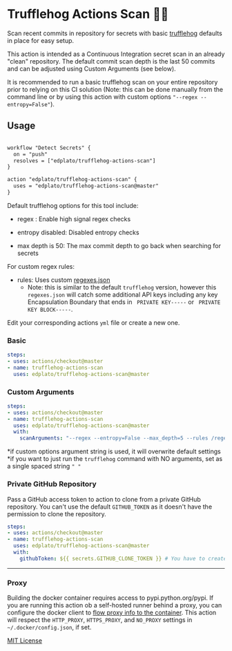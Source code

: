 
# Trufflehog Actions Scan :pig_nose::key:

Scan recent commits in repository for secrets with basic [trufflehog](https://github.com/dxa4481/truffleHog) defaults in place for easy setup.

This action is intended as a Continuous Integration secret scan in an already "clean" repository. The default commit scan depth is the last 50 commits and can be adjusted using Custom Arguments (see below).

It is recommended to run a basic trufflehog scan on your entire repository prior to relying on this CI solution (Note: this can be done manually from the command line or by using this action with custom options `"--regex --entropy=False"`).

## Usage

```txt

workflow "Detect Secrets" {
  on = "push"
  resolves = ["edplato/trufflehog-actions-scan"]
}

action "edplato/trufflehog-actions-scan" {
  uses = "edplato/trufflehog-actions-scan@master"
}

```

Default trufflehog options for this tool include:

- regex : Enable high signal regex checks

- entropy disabled: Disabled entropy checks

- max depth is 50: The max commit depth to go back when searching for secrets

For custom regex rules:

- rules: Uses custom [regexes.json](regexes/regexes.json)
  - Note: this is similar to the default `trufflehog` version, however this `regexes.json` will catch some additional API keys including any key Encapsulation Boundary that ends in ` PRIVATE KEY-----` or ` PRIVATE KEY BLOCK-----`.

Edit your corresponding actions `yml` file or create a new one.

### Basic

```yaml
steps:
- uses: actions/checkout@master
- name: trufflehog-actions-scan
  uses: edplato/trufflehog-actions-scan@master
```

### Custom Arguments

```yaml
steps:
- uses: actions/checkout@master
- name: trufflehog-actions-scan
  uses: edplato/trufflehog-actions-scan@master
  with:
    scanArguments: "--regex --entropy=False --max_depth=5 --rules /regexes.json" # Add custom options here*

```

*if custom options argument string is used, it will overwrite default settings
*if you want to just run the `trufflehog` command with NO arguments, set as a single spaced string `" "`

### Private GitHub Repository

Pass a GitHub access token to action to clone from a private GitHub repository.
You can't use the default `GITHUB_TOKEN` as it doesn't have the permission to clone the repository.

```yaml
steps:
- uses: actions/checkout@master
- name: trufflehog-actions-scan
  uses: edplato/trufflehog-actions-scan@master
  with:
    githubToken: ${{ secrets.GITHUB_CLONE_TOKEN }} # You have to create an access token manually
```

----

### Proxy

Building the docker container requires access to pypi.python.org/pypi. If you are running this action ob a self-hosted runner behind a proxy, you can configure the docker client to [flow proxy info to the container](https://docs.docker.com/network/proxy/#configure-the-docker-client). This action will respect the `HTTP_PROXY`, `HTTPS_PROXY`, and `NO_PROXY` settings in `~/.docker/config.json`, if set.

[MIT License](LICENSE)
